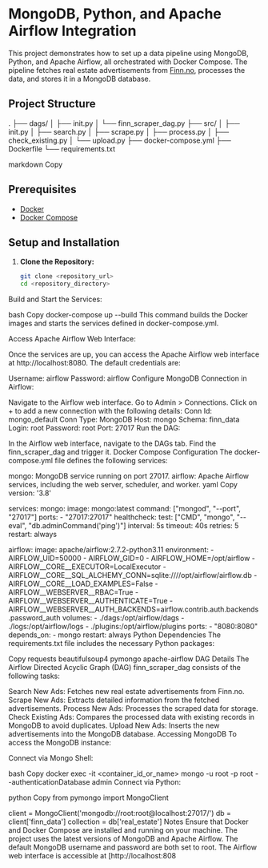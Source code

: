 # MongoDB, Python, and Apache Airflow Integration

This project demonstrates how to set up a data pipeline using MongoDB, Python, and Apache Airflow, all orchestrated with Docker Compose. The pipeline fetches real estate advertisements from [Finn.no](https://www.finn.no/realestate/newbuildings/search.html), processes the data, and stores it in a MongoDB database.

## Project Structure

. ├── dags/ │ ├── init.py │ └── finn_scraper_dag.py ├── src/ │ ├── init.py │ ├── search.py │ ├── scrape.py │ ├── process.py │ ├── check_existing.py │ └── upload.py ├── docker-compose.yml ├── Dockerfile └── requirements.txt

markdown
Copy

## Prerequisites

- [Docker](https://docs.docker.com/get-docker/)
- [Docker Compose](https://docs.docker.com/compose/install/)

## Setup and Installation

1. **Clone the Repository:**

   ```bash
   git clone <repository_url>
   cd <repository_directory>
Build and Start the Services:

bash
Copy
docker-compose up --build
This command builds the Docker images and starts the services defined in docker-compose.yml.

Access Apache Airflow Web Interface:

Once the services are up, you can access the Apache Airflow web interface at http://localhost:8080. The default credentials are:

Username: airflow
Password: airflow
Configure MongoDB Connection in Airflow:

Navigate to the Airflow web interface.
Go to Admin > Connections.
Click on + to add a new connection with the following details:
Conn Id: mongo_default
Conn Type: MongoDB
Host: mongo
Schema: finn_data
Login: root
Password: root
Port: 27017
Run the DAG:

In the Airflow web interface, navigate to the DAGs tab.
Find the finn_scraper_dag and trigger it.
Docker Compose Configuration
The docker-compose.yml file defines the following services:

mongo: MongoDB service running on port 27017.
airflow: Apache Airflow services, including the web server, scheduler, and worker.
yaml
Copy
version: '3.8'

services:
  mongo:
    image: mongo:latest
    command: ["mongod", "--port", "27017"]
    ports:
      - "27017:27017"
    healthcheck:
      test: ["CMD", "mongo", "--eval", "db.adminCommand('ping')"]
      interval: 5s
      timeout: 40s
      retries: 5
    restart: always

  airflow:
    image: apache/airflow:2.7.2-python3.11
    environment:
      - AIRFLOW_UID=50000
      - AIRFLOW_GID=0
      - AIRFLOW_HOME=/opt/airflow
      - AIRFLOW__CORE__EXECUTOR=LocalExecutor
      - AIRFLOW__CORE__SQL_ALCHEMY_CONN=sqlite:////opt/airflow/airflow.db
      - AIRFLOW__CORE__LOAD_EXAMPLES=False
      - AIRFLOW__WEBSERVER__RBAC=True
      - AIRFLOW__WEBSERVER__AUTHENTICATE=True
      - AIRFLOW__WEBSERVER__AUTH_BACKENDS=airflow.contrib.auth.backends.password_auth
    volumes:
      - ./dags:/opt/airflow/dags
      - ./logs:/opt/airflow/logs
      - ./plugins:/opt/airflow/plugins
    ports:
      - "8080:8080"
    depends_on:
      - mongo
    restart: always
Python Dependencies
The requirements.txt file includes the necessary Python packages:

Copy
requests
beautifulsoup4
pymongo
apache-airflow
DAG Details
The Airflow Directed Acyclic Graph (DAG) finn_scraper_dag consists of the following tasks:

Search New Ads: Fetches new real estate advertisements from Finn.no.
Scrape New Ads: Extracts detailed information from the fetched advertisements.
Process New Ads: Processes the scraped data for storage.
Check Existing Ads: Compares the processed data with existing records in MongoDB to avoid duplicates.
Upload New Ads: Inserts the new advertisements into the MongoDB database.
Accessing MongoDB
To access the MongoDB instance:

Connect via Mongo Shell:

bash
Copy
docker exec -it <container_id_or_name> mongo -u root -p root --authenticationDatabase admin
Connect via Python:

python
Copy
from pymongo import MongoClient

client = MongoClient('mongodb://root:root@localhost:27017/')
db = client['finn_data']
collection = db['real_estate']
Notes
Ensure that Docker and Docker Compose are installed and running on your machine.
The project uses the latest versions of MongoDB and Apache Airflow.
The default MongoDB username and password are both set to root.
The Airflow web interface is accessible at [http://localhost:808

